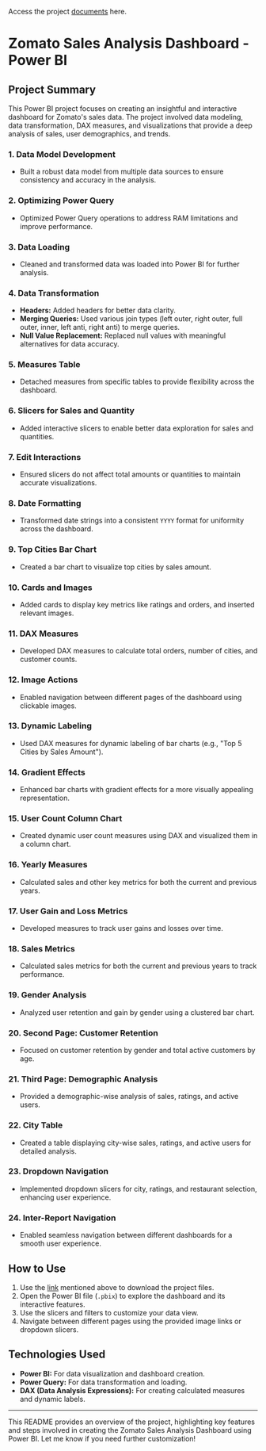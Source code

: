 Access the project [documents](https://drive.google.com/drive/folders/1pIKDpW2sVKmykjn86cHmb9FqO_X3o7us?usp=sharing) here.

# Zomato Sales Analysis Dashboard - Power BI

## Project Summary

This Power BI project focuses on creating an insightful and interactive dashboard for Zomato's sales data. The project involved data modeling, data transformation, DAX measures, and visualizations that provide a deep analysis of sales, user demographics, and trends.

### 1. Data Model Development
- Built a robust data model from multiple data sources to ensure consistency and accuracy in the analysis.

### 2. Optimizing Power Query
- Optimized Power Query operations to address RAM limitations and improve performance.

### 3. Data Loading
- Cleaned and transformed data was loaded into Power BI for further analysis.

### 4. Data Transformation
- **Headers:** Added headers for better data clarity.
- **Merging Queries:** Used various join types (left outer, right outer, full outer, inner, left anti, right anti) to merge queries.
- **Null Value Replacement:** Replaced null values with meaningful alternatives for data accuracy.

### 5. Measures Table
- Detached measures from specific tables to provide flexibility across the dashboard.

### 6. Slicers for Sales and Quantity
- Added interactive slicers to enable better data exploration for sales and quantities.

### 7. Edit Interactions
- Ensured slicers do not affect total amounts or quantities to maintain accurate visualizations.

### 8. Date Formatting
- Transformed date strings into a consistent `YYYY` format for uniformity across the dashboard.

### 9. Top Cities Bar Chart
- Created a bar chart to visualize top cities by sales amount.

### 10. Cards and Images
- Added cards to display key metrics like ratings and orders, and inserted relevant images.

### 11. DAX Measures
- Developed DAX measures to calculate total orders, number of cities, and customer counts.

### 12. Image Actions
- Enabled navigation between different pages of the dashboard using clickable images.

### 13. Dynamic Labeling
- Used DAX measures for dynamic labeling of bar charts (e.g., "Top 5 Cities by Sales Amount").

### 14. Gradient Effects
- Enhanced bar charts with gradient effects for a more visually appealing representation.

### 15. User Count Column Chart
- Created dynamic user count measures using DAX and visualized them in a column chart.

### 16. Yearly Measures
- Calculated sales and other key metrics for both the current and previous years.

### 17. User Gain and Loss Metrics
- Developed measures to track user gains and losses over time.

### 18. Sales Metrics
- Calculated sales metrics for both the current and previous years to track performance.

### 19. Gender Analysis
- Analyzed user retention and gain by gender using a clustered bar chart.

### 20. Second Page: Customer Retention
- Focused on customer retention by gender and total active customers by age.

### 21. Third Page: Demographic Analysis
- Provided a demographic-wise analysis of sales, ratings, and active users.

### 22. City Table
- Created a table displaying city-wise sales, ratings, and active users for detailed analysis.

### 23. Dropdown Navigation
- Implemented dropdown slicers for city, ratings, and restaurant selection, enhancing user experience.

### 24. Inter-Report Navigation
- Enabled seamless navigation between different dashboards for a smooth user experience.

## How to Use
1. Use the [link](https://drive.google.com/drive/folders/1pIKDpW2sVKmykjn86cHmb9FqO_X3o7us?usp=sharing) mentioned above to download the project files.
2. Open the Power BI file (`.pbix`) to explore the dashboard and its interactive features.
3. Use the slicers and filters to customize your data view.
4. Navigate between different pages using the provided image links or dropdown slicers.

## Technologies Used
- **Power BI:** For data visualization and dashboard creation.
- **Power Query:** For data transformation and loading.
- **DAX (Data Analysis Expressions):** For creating calculated measures and dynamic labels.

---

This README provides an overview of the project, highlighting key features and steps involved in creating the Zomato Sales Analysis Dashboard using Power BI. Let me know if you need further customization!
